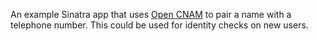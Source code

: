 An example Sinatra app that uses [Open CNAM](opencnam.com) to pair a name with a telephone number. This could be used for identity checks on new users.
